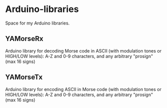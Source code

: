 # Arduino-libraries
Space for my Arduino libraries.
## YAMorseRx
Arduino library for decoding Morse code in ASCII (with modulation tones or HIGH/LOW levels): A-Z and 0-9 characters, and any arbitrary "prosign" (max 16 signs)
## YAMorseTx
Arduino library for encoding ASCII in Morse code (with modulation tones or HIGH/LOW levels): A-Z and 0-9 characters, and any arbitrary "prosign" (max 16 signs)
